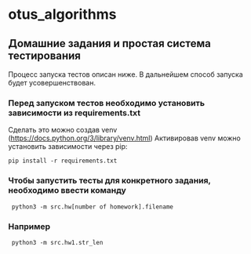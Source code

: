 # otus_algorithms
## Домашние задания и простая система тестирования
Процесс запуска тестов описан ниже. В дальнейшем способ запуска будет усовершенствован.

### Перед запуском тестов необходимо установить зависимости из requirements.txt
Сделать это можно создав venv (https://docs.python.org/3/library/venv.html)
Активировав venv можно установить зависимости через pip:
```
pip install -r requirements.txt
```
### Чтобы запустить тесты для конкретного задания, необходимо ввести команду
```
 python3 -m src.hw[number of homework].filename
```
### Например
```
 python3 -m src.hw1.str_len
```
